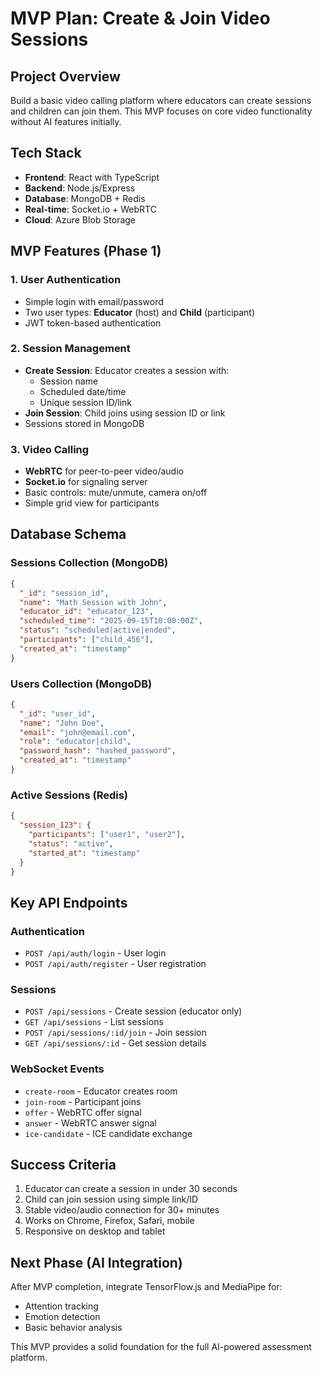 # MVP Plan: Create & Join Video Sessions

## Project Overview
Build a basic video calling platform where educators can create sessions and children can join them. This MVP focuses on core video functionality without AI features initially.

## Tech Stack
- **Frontend**: React with TypeScript
- **Backend**: Node.js/Express
- **Database**: MongoDB + Redis
- **Real-time**: Socket.io + WebRTC
- **Cloud**: Azure Blob Storage

## MVP Features (Phase 1)

### 1. User Authentication
- Simple login with email/password
- Two user types: **Educator** (host) and **Child** (participant)
- JWT token-based authentication

### 2. Session Management
- **Create Session**: Educator creates a session with:
  - Session name
  - Scheduled date/time
  - Unique session ID/link
- **Join Session**: Child joins using session ID or link
- Sessions stored in MongoDB

### 3. Video Calling
- **WebRTC** for peer-to-peer video/audio
- **Socket.io** for signaling server
- Basic controls: mute/unmute, camera on/off
- Simple grid view for participants

## Database Schema

### Sessions Collection (MongoDB)
```json
{
  "_id": "session_id",
  "name": "Math Session with John",
  "educator_id": "educator_123",
  "scheduled_time": "2025-09-15T10:00:00Z",
  "status": "scheduled|active|ended",
  "participants": ["child_456"],
  "created_at": "timestamp"
}
```

### Users Collection (MongoDB)
```json
{
  "_id": "user_id",
  "name": "John Doe",
  "email": "john@email.com",
  "role": "educator|child",
  "password_hash": "hashed_password",
  "created_at": "timestamp"
}
```

### Active Sessions (Redis)
```json
{
  "session_123": {
    "participants": ["user1", "user2"],
    "status": "active",
    "started_at": "timestamp"
  }
}
```


## Key API Endpoints

### Authentication
- `POST /api/auth/login` - User login
- `POST /api/auth/register` - User registration

### Sessions
- `POST /api/sessions` - Create session (educator only)
- `GET /api/sessions` - List sessions
- `POST /api/sessions/:id/join` - Join session
- `GET /api/sessions/:id` - Get session details

### WebSocket Events
- `create-room` - Educator creates room
- `join-room` - Participant joins
- `offer` - WebRTC offer signal
- `answer` - WebRTC answer signal
- `ice-candidate` - ICE candidate exchange

## Success Criteria
1. Educator can create a session in under 30 seconds
2. Child can join session using simple link/ID
3. Stable video/audio connection for 30+ minutes
4. Works on Chrome, Firefox, Safari, mobile
5. Responsive on desktop and tablet

## Next Phase (AI Integration)
After MVP completion, integrate TensorFlow.js and MediaPipe for:
- Attention tracking
- Emotion detection
- Basic behavior analysis

This MVP provides a solid foundation for the full AI-powered assessment platform.
